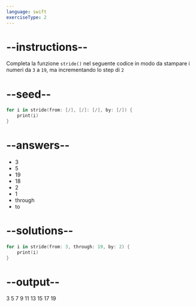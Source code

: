 ```yaml
---
language: swift
exerciseType: 2
---
```


# --instructions--

Completa la funzione `stride()` nel seguente codice in modo da stampare i numeri da `3` a `19`, ma incrementando lo step di `2`

# --seed--

```swift
for i in stride(from: [/], [/]: [/], by: [/]) {
    print(i)
}
```

# --answers--

- 3
- 5
- 19
- 18
- 2
- 1
- through
- to

# --solutions--

```swift
for i in stride(from: 3, through: 19, by: 2) {
    print(i)
}
```

# --output--

3
5
7
9
11
13
15
17
19
